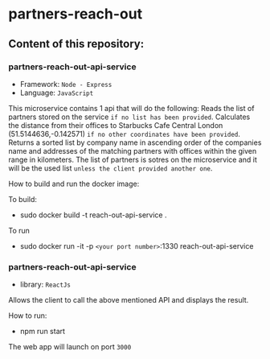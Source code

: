 # partners-reach-out

## Content of this repository:

### partners-reach-out-api-service
- Framework: `Node - Express`
- Language: `JavaScript`

This microservice contains 1 api that will do the following:
Reads the list of partners stored on the service `if no list has been provided`.
Calculates the distance from their offices to Starbucks Cafe Central London (51.5144636,-0.142571) `if no other coordinates have been provided`.
Returns a sorted list by company name in ascending order of the companies name and addresses of the matching partners with offices within the given range in kilometers.
The list of partners is sotres on the microservice and it will be the used list `unless the client provided another one`.

How to build and run the docker image:

To build:
- sudo docker build -t reach-out-api-service .

To run
- sudo docker run -it -p `<your port number>`:1330 reach-out-api-service



### partners-reach-out-api-service
- library: `ReactJs`

Allows the client to call the above mentioned API and displays the result.

How to run:
- npm run start

The web app will launch on port `3000`

